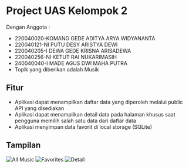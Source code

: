 # Project UAS Kelompok 2
Dengan Anggota :
- 220040020-KOMANG GEDE ADITYA ARYA WIDYANANTA
- 220040121-NI PUTU DESY ARISTYA DEWI
- 220040205-I DEWA GEDE KRISNA ARISADEWA
- 220040256-NI KETUT RAI NUKARIMASIH
- 240040040-I MADE AGUS DWI MAHA PUTRA
- Topik yang diberikan adalah Musik

## Fitur
- Aplikasi dapat menampilkan daftar data yang diperoleh melalui public API yang disediakan
- Aplikasi dapat menampilkan detail data pada halaman khusus saat pengguna memilih salah satu data dari daftar data
- Aplikasi menyimpan data favorit di local storage (SQLite)

## Tampilan
![All Music](https://github.com/user-attachments/assets/3e249ea9-83bb-4b5d-8009-38f7efc3c6f5)
![Favorites](https://github.com/user-attachments/assets/95e66c02-44f7-48a8-9ca4-69d40ee1a7fd)
![Detail](https://github.com/user-attachments/assets/1e83240b-a65c-4482-9d56-51876a67dba7)
